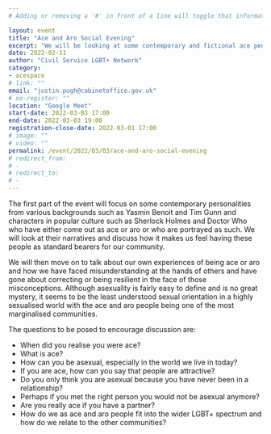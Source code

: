 ```yaml
---
# Adding or removing a '#' in front of a line will toggle that information off and on from being processed. 

layout: event
title: "Ace and Aro Social Evening"
excerpt: "We will be looking at some contemporary and fictional ace people and discussing our own experiences of what it means to be ace."
date: 2022-02-11
author: "Civil Service LGBT+ Network"
category: 
- acespace
# link: ""
email: "justin.pugh@cabinetoffice.gov.uk"
# no-register: ""
location: "Google Meet"
start-date: 2022-03-03 17:00
end-date: 2022-03-03 19:00
registration-close-date: 2022-03-01 17:00
# image: ""
# video: ""
permalink: /event/2022/03/03/ace-and-aro-social-evening
# redirect_from: 
# - 
# redirect_to: 
# - 
---
```


The first part of the event will focus on some contemporary personalities from various backgrounds such as Yasmin Benoit and Tim Gunn and characters in popular culture such as Sherlock Holmes and Doctor Who who have either come out as ace or aro or who are portrayed as such. We will look at their narratives and discuss how it makes us feel having these people as standard bearers for our community. 

We will then move on to talk about our own experiences of being ace or aro and how we have faced misunderstanding at the hands of others and have gone about correcting or being resilient in the face of those misconceptions. Although asexuality is fairly easy to define and is no great mystery, it seems to be the least understood sexual orientation in a highly sexualised world with the ace and aro people being one of the most marginalised communities. 

The questions to be posed to encourage discussion are:

- When did you realise you were ace?
- What is ace?
- How can you be asexual, especially in the world we live in today?
- If you are ace, how can you say that people are attractive?
- Do you only think you are asexual because you have never been in a relationship?
- Perhaps if you met the right person you would not be asexual anymore?
- Are you really ace if you have a partner?
- How do we as ace and aro people fit into the wider LGBT+ spectrum and how do we relate to the other communities?